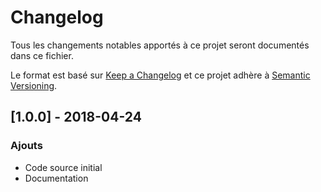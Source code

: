 # Changelog
Tous les changements notables apportés à ce projet seront documentés dans ce fichier.

Le format est basé sur [Keep a Changelog](http://keepachangelog.com/fr/1.0.0/)
et ce projet adhère à [Semantic Versioning](http://semver.org/spec/v2.0.0.html).

## [1.0.0] - 2018-04-24

### Ajouts
- Code source initial
- Documentation





